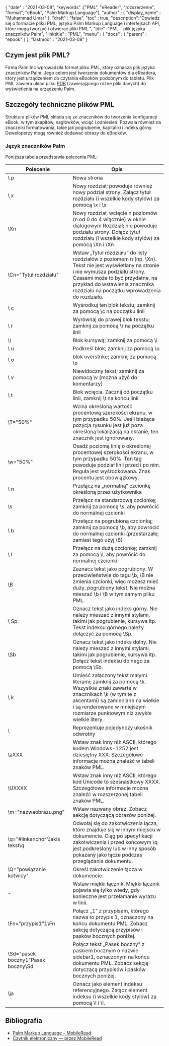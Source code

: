 {
  "date" : "2021-03-08",
  "keywords" :["PML", "eReader", "rozszerzenie", "format", "eBook", "Palm Markup Language"],
  "author" : {
    "display_name" : "Muhammad Umar"
},
  "draft" : "false",
  "toc" : true,
  "description":"Dowiedz się o formacie pliku PML, języku Palm Markup Language i interfejsach API, które mogą tworzyć i otwierać pliki PML.",
  "title" :"PML - plik języka znaczników Palm",
  "linktitle" : "PML",
  "menu" : {
    "docs" : {
      "parent" : "ebook"
}
},
  "lastmod" : "2021-03-08"
}

## Czym jest plik PML?

Firma Palm Inc wprowadziła format pliku PML, który oznacza plik języka znaczników Palm. Jego celem jest tworzenie dokumentów dla eReadera, który jest urządzeniem do czytania eBooków podobnym do tabletu. Plik PML zawiera układ pliku [PDB](/pl/ebook/pdb/) (zawierającego różne pliki danych) do wyświetlenia na urządzeniu Palm.

## Szczegóły techniczne plików PML

Struktura plików PML składa się ze znaczników do tworzenia konfiguracji eBook, w tym akapitów, nagłówków, wcięć i odniesień. Pozwala również na znaczniki formatowania, takie jak pogrubienie, kapitaliki i indeks górny. Deweloperzy mogą również dodawać obrazy do eBooków.

### Język znaczników Palm
Poniższa tabela przedstawia polecenia PML:

|Polecenie|Opis|
---|---|
| \ p | Nowa strona |
| \ x | Nowy rozdział; powoduje również nowy podział strony. Załącz tytuł rozdziału (i wszelkie kody stylów) za pomocą \x i \x |
| \Xn | Nowy rozdział, wcięcie n poziomów (n od 0 do 4 włącznie) w oknie dialogowym Rozdział; nie powoduje podziału strony. Dołącz tytuł rozdziału (i wszelkie kody stylów) za pomocą \Xn i \Xn |
| \Cn="Tytuł rozdziału" | Wstaw „Tytuł rozdziału” do listy rozdziałów z poziomem n (np. \Xn). Tekst nie jest wyświetlany na stronie i nie wymusza podziału strony. Czasami może to być przydatne, na przykład do wstawienia znacznika rozdziału na początku wprowadzenia do rozdziału. |
| \ c | Wyśrodkuj ten blok tekstu; zamknij za pomocą \c na początku linii |
| \ r | Wyrównaj do prawej blok tekstu; zamknij za pomocą \r na początku linii |
| \i| Blok kursywą; zamknij za pomocą \i |
| \ u | Podkreśl blok; zamknij za pomocą \u |
| \ o | blok overstrike; zamknij za pomocą \o |
| \ v | Niewidoczny tekst; zamknij za pomocą \v (można użyć do komentarzy) |
| \ t | Blok wcięcia. Zacznij od początku linii, zamknij \t na końcu linii |
| \T="50%" | Wcina określoną wartość procentową szerokości ekranu, w tym przypadku 50%. Jeśli bieżąca pozycja rysunku jest już poza określoną lokalizacją na ekranie, ten znacznik jest ignorowany. |
| \w="50%" | Osadź poziomą linię o określonej procentowej szerokości ekranu, w tym przypadku 50%. Ten tag powoduje podział linii przed i po nim. Reguła jest wyśrodkowana. Znak procentu jest obowiązkowy. |
| \ n | Przełącz na „normalną” czcionkę określoną przez użytkownika |
| \s | Przełącz na standardową czcionkę; zamknij za pomocą \s, aby powrócić do normalnej czcionki |
| \ b | Przełącz na pogrubioną czcionkę; zamknij za pomocą \b, aby powrócić do normalnej czcionki (przestarzałe; zamiast tego użyj \B) |
| \ l | Przełącz na dużą czcionkę; zamknij za pomocą \l, aby powrócić do normalnej czcionki |
| \B | Zaznacz tekst jako pogrubiony. W przeciwieństwie do tagu \b, \B nie zmienia czcionki, więc możesz mieć duży, pogrubiony tekst. Nie można mieszać \b i \B w tym samym pliku PML. |
| \ Sp | Oznacz tekst jako indeks górny. Nie należy mieszać z innymi stylami, takimi jak pogrubienie, kursywa itp. Tekst indeksu górnego należy dołączyć za pomocą \Sp. |
| \Sb | Oznacz tekst jako indeks dolny. Nie należy mieszać z innymi stylami, takimi jak pogrubienie, kursywa itp. Dołącz tekst indeksu dolnego za pomocą \Sb. |
| \ k | Umieść załączony tekst małymi literami; zamknij za pomocą \k. Wszystkie znaki zawarte w znacznikach \k (w tym te z akcentami) są zamieniane na wielkie i są renderowane w mniejszym rozmiarze punktowym niż zwykłe wielkie litery. |
| \\ | Reprezentuje pojedynczy ukośnik odwrotny |
| \aXXX | Wstaw znak inny niż ASCII, którego kodem Windows-1252 jest dziesiętny XXX. Szczegółowe informacje można znaleźć w tabeli znaków PML. |
| \UXXXX | Wstaw znak inny niż ASCII, którego kod Unicode to szesnastkowy XXXX. Szczegółowe informacje można znaleźć w rozszerzonej tabeli znaków PML. |
| \m="nazwaobrazu.png" | Wstaw nazwany obraz. Zobacz sekcję dotyczącą obrazów poniżej. |
| \q="#linkanchor"Jakiś tekst\q | Odwołaj się do zakotwiczenia łącza, które znajduje się w innym miejscu w dokumencie. Ciąg po specyfikacji zakotwiczenia i przed końcowym \q jest podkreślony lub w inny sposób pokazany jako łącze podczas przeglądania dokumentu. |
| \Q="powiązanie kotwicy" | Określ zakotwiczenie łącza w dokumencie. |
| \- | Wstaw miękki łącznik. Miękki łącznik pojawia się tylko wtedy, gdy konieczne jest przełamanie wyrazu w linii. |
| \Fn="przypis1"1\Fn | Połącz „1” z przypisem, którego nazwa to przypis 1, oznaczony na końcu dokumentu PML. Zobacz sekcję dotyczącą przypisów i pasków bocznych poniżej. |
| \Sd="pasek boczny1"Pasek boczny\Sd | Połącz tekst „Pasek boczny” z paskiem bocznym o nazwie sidebar1, oznaczonym na końcu dokumentu PML. Zobacz sekcję dotyczącą przypisów i pasków bocznych poniżej. |
| \ja | Oznacz jako element indeksu referencyjnego. Załącz element indeksu (i wszelkie kody stylów) za pomocą \I i \I.|
 


## Bibliografia

* [Palm Markup Language – MobileRead](https://wiki.mobileread.com/wiki/EReader)
* [Czytnik elektroniczny — przez MobileRead](https://en.wikipedia.org/wiki/E-reader)

